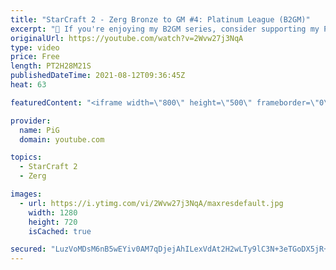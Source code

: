 ```yaml
---
title: "StarCraft 2 - Zerg Bronze to GM #4: Platinum League (B2GM)"
excerpt: "🐷 If you're enjoying my B2GM series, consider supporting my Patreon: https://www.patreon.com/PiGSC2 0:00 GAME 1 -- Practice build order along with PiG 13:55 How to check if someone is Searching for Game? 14:30 GAME 2 -- Practice build order along with PiG 28:20 REVIEW: Gold + Plat things to learn 46:53"
originalUrl: https://youtube.com/watch?v=2Wvw27j3NqA
type: video
price: Free
length: PT2H28M21S
publishedDateTime: 2021-08-12T09:36:45Z
heat: 63

featuredContent: "<iframe width=\"800\" height=\"500\" frameborder=\"0\" src=\"https://www.youtube.com/embed/2Wvw27j3NqA\" allow=\"accelerometer; autoplay; encrypted-media; gyroscope; picture-in-picture\" allowfullscreen></iframe>"

provider:
  name: PiG
  domain: youtube.com

topics:
  - StarCraft 2
  - Zerg

images:
  - url: https://i.ytimg.com/vi/2Wvw27j3NqA/maxresdefault.jpg
    width: 1280
    height: 720
    isCached: true

secured: "LuzVoMDsM6nB5wEYiv0AM7qDjejAhILexVdAt2H2wLTy9lC3N+3eTGoDX5jR+TJAqYziUUnvDLrN4NZR2zfmLskkcgP2614JuE8Lu4+dS3uJISsuOS0AADLafEAM/GmAIH8jUOSecIpwxj9GQv+Pn1xtGqN1PvoEoVLXjogoDPvxucF4GkETUUfyZQpTHpsMRkS183OkQDDD+458Qpydug/etl8O1t1NnCA0x9g4B7p6tyhc6c9YFCb2C8V6kteFhiRhz57WWl61RdbaYqmtb/fkBRoZp+hBvZFDTetewDlbvkLFDg42HF/Vb6O8aUVTf47RIyAdWCOYsH5Dk28eeRjxuRoeltJSv6pm2klozNWyVXUcOucm+dhuMiUEGgR1MjktZyeQmjeyFSdEA/qiIc0Mr+suys4jkIohIEhtvDs=;Q2OM8cXNtk3WaBscUiMGxg=="
---
```


